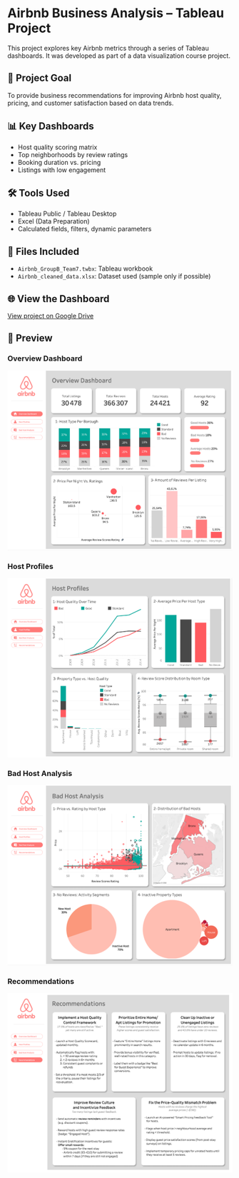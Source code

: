 # Airbnb Business Analysis – Tableau Project

This project explores key Airbnb metrics through a series of Tableau dashboards. It was developed as part of a data visualization course project.

## 🎯 Project Goal
To provide business recommendations for improving Airbnb host quality, pricing, and customer satisfaction based on data trends.

## 📊 Key Dashboards
- Host quality scoring matrix
- Top neighborhoods by review ratings
- Booking duration vs. pricing
- Listings with low engagement

## 🛠 Tools Used
- Tableau Public / Tableau Desktop
- Excel (Data Preparation)
- Calculated fields, filters, dynamic parameters

## 📁 Files Included
- `Airbnb_GroupB_Team7.twbx`: Tableau workbook
- `Airbnb_cleaned_data.xlsx`: Dataset used (sample only if possible)

## 🌐 View the Dashboard
[View project on Google Drive](https://drive.google.com/drive/folders/1tImJ_ku8fiZ7LjoUaPx6BLO8UiH4Yck2)

## 📸 Preview

### Overview Dashboard
![Dashboard Overview](s2.png)  
### Host Profiles
![Host Profiles](s1.png)  
### Bad Host Analysis
![Bad Host Analysis](s3.png)  
### Recommendations
![Recommendations](s4.png)  
